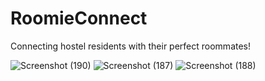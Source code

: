 # RoomieConnect
Connecting hostel residents with their perfect roommates!


![Screenshot (190)](https://github.com/RithikaGunasekaran/RoomieConnect/assets/139311677/7e018a43-4d43-493d-b65b-61454b93ad0c)
![Screenshot (187)](https://github.com/RithikaGunasekaran/RoomieConnect/assets/139311677/190538a5-8780-4d6d-9d11-402cac8ea1c3)
![Screenshot (188)](https://github.com/RithikaGunasekaran/RoomieConnect/assets/139311677/2e405f05-e870-4d9c-96d9-f7a0c7e5ad62)
